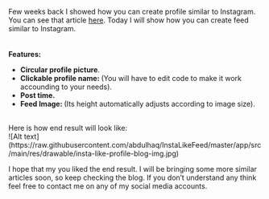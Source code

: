<p>Few weeks back I showed how you can create profile similar to Instagram. You can see that article <a href="http://it.haq.life/blog/115-android-instagram-like-profile">here</a>. 
Today I will show how you can create feed similar to Instagram.<br />
<br /><br />
<strong>Features:<br /></strong><ul><li><strong>Circular profile picture</strong>.</li>
<li><strong>Clickable profile name: </strong>(You will have to edit code to make it work accounding to your needs).</li>
<li><strong>Post time.</strong></li><li><strong>Feed Image: </strong>(Its height automatically adjusts according to image size).</li></ul>
<br />Here is how end result will look like:<br />![Alt text](https://raw.githubusercontent.com/abdulhaq/InstaLikeFeed/master/app/src/main/res/drawable/insta-like-profile-blog-img.jpg)<br />
<p>I hope that my you liked the end result. I will be bringing some more similar articles soon, so keep checking the blog. If you don&rsquo;t understand any think feel free to contact me on any of my social media accounts.</p>
